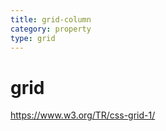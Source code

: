```yaml
---
title: grid-column
category: property
type: grid
---
```


# grid

<https://www.w3.org/TR/css-grid-1/>
